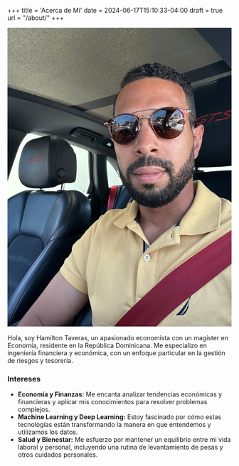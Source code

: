 +++
title = 'Acerca de Mí'
date = 2024-06-17T15:10:33-04:00
draft = true
url = "/about/"
+++

![Mi Foto](content/posts/2024/06/random_forest_estimator/fotoHamiltonTaveras.jpg)

Hola, soy Hamilton Taveras, un apasionado economista con un magíster en Economía, residente en la República Dominicana. Me especializo en ingeniería financiera y económica, con un enfoque particular en la gestión de riesgos y tesorería.

### Intereses

- **Economía y Finanzas:** Me encanta analizar tendencias económicas y financieras y aplicar mis conocimientos para resolver problemas complejos.
- **Machine Learning y Deep Learning:** Estoy fascinado por cómo estas tecnologías están transformando la manera en que entendemos y utilizamos los datos.
- **Salud y Bienestar:** Me esfuerzo por mantener un equilibrio entre mi vida laboral y personal, incluyendo una rutina de levantamiento de pesas y otros cuidados personales.
